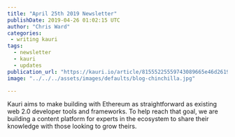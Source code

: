 ```yaml
---
title: "April 25th 2019 Newsletter"
publishDate: 2019-04-26 01:02:15 UTC
author: "Chris Ward"
categories:
 - writing kauri
tags:
  - newsletter
  - kauri
  - updates
publication_url: "https://kauri.io/article/81555225559743089665e46d2619037a"
image: "../../../assets/images/defaults/blog-chinchilla.jpg"

---
```

Kauri aims to make building with Ethereum as straightforward as existing web 2.0 developer tools and frameworks. To help reach that goal, we are building a content platform for experts in the ecosystem to share their knowledge with those looking to grow theirs.

